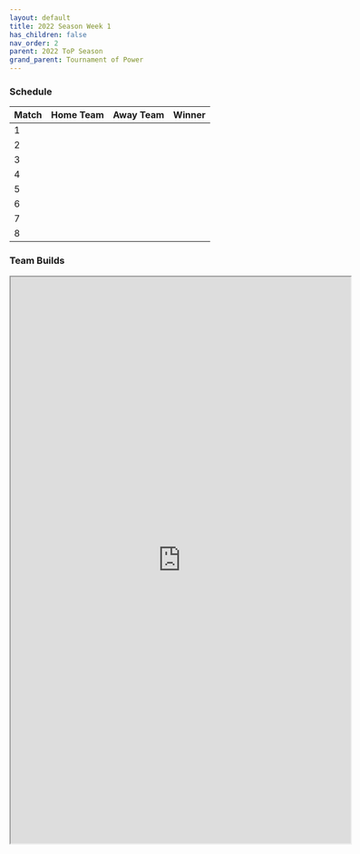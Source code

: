 ```yaml
---
layout: default
title: 2022 Season Week 1
has_children: false
nav_order: 2
parent: 2022 ToP Season
grand_parent: Tournament of Power
---
```


### Schedule


| Match | Home Team | Away Team | Winner |
|:------|:----------|:----------|:-------|
| 1     |           |           |        |
| 2     |           |           |        |
| 3     |           |           |        |
| 4     |           |           |        |
| 5     |           |           |        |
| 6     |           |           |        |
| 7     |           |           |        |
| 8     |           |           |        |


### Team Builds

<iframe width=600 height=1000 scrolling="yes" src="https://docs.google.com/document/d/e/2PACX-1vRS_dliNwPAXjsVA9A7q3iezPNLCzLMhEDjgDL9KC2ZapmUsu2D7odpPlTtfBDd_iUXGuYXNRu3fwQR/pub?embedded=true"></iframe>
